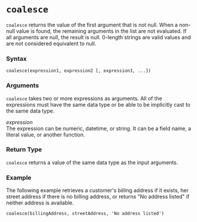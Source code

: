 # `coalesce`<a name="coalesce-function"></a>

`coalesce` returns the value of the first argument that is not null\. When a non\-null value is found, the remaining arguments in the list are not evaluated\. If all arguments are null, the result is null\. 0\-length strings are valid values and are not considered equivalent to null\.

### Syntax<a name="coalesce-function-syntax"></a>

```
coalesce(expression1, expression2 [, expression3, ...])
```

### Arguments<a name="coalesce-function-arguments"></a>

`coalesce` takes two or more expressions as arguments\. All of the expressions must have the same data type or be able to be implicitly cast to the same data type\.

 *expression*   
The expression can be numeric, datetime, or string\. It can be a field name, a literal value, or another function\. 

### Return Type<a name="coalesce-function-return-type"></a>

`coalesce` returns a value of the same data type as the input arguments\.

### Example<a name="coalesce-function-example"></a>

The following example retrieves a customer's billing address if it exists, her street address if there is no billing address, or returns "No address listed" if neither address is available\.

```
coalesce(billingAddress, streetAddress, 'No address listed')
```